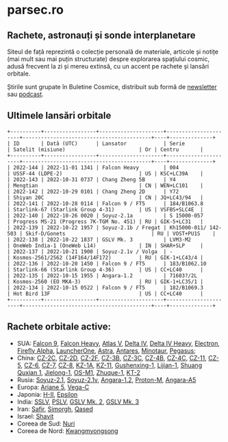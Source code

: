 # parsec.ro

## Rachete, astronauți și sonde interplanetare
Siteul de față reprezintă o colecție personală de materiale, articole și notițe (mai mult sau mai puțin structurate) despre explorarea spațiului cosmic, adusă frecvent la zi și mereu extinsă, cu un accent pe rachete și lansări orbitale.

Știrile sunt grupate în Buletine Cosmice, distribuit sub formă de [newsletter](https://buletin.parsec.ro/) sau [podcast](https://www.anchor.fm/buletin).

## Ultimele lansări orbitale

    +----------+-----------------+---------------------+----------------------+------------------------------------------+----+--------------+
    | ID       | Dată (UTC)      | Lansator            | Serie                | Satelit (misiune)                        | Or | Centru       |
    +----------+-----------------+---------------------+----------------------+------------------------------------------+----+--------------+
    | 2022-144 | 2022-11-01 1341 | Falcon Heavy        | 004                  | USSF-44 (LDPE-2)                         | US | KSC+LC39A    |
    | 2022-143 | 2022-10-31 0737 | Chang Zheng 5B      | Y4                   | Mengtian                                 | CN | WEN+LC101    |
    | 2022-142 | 2022-10-29 0101 | Chang Zheng 2D      | Y72                  | Shiyan 20C                               | CN | JQ+LC43/94   |
    | 2022-141 | 2022-10-28 0114 | Falcon 9 / FT5      | 184/B1063.8          | Starlink-67 (Starlink Group 4-31)        | US | VSFBS+SLC4E  |
    | 2022-140 | 2022-10-26 0020 | Soyuz-2.1a          | S 15000-057          | Progress MS-21 (Progress 7K-TGM No. 451) | RU | GIK-5+LC31   |
    | 2022-139 | 2022-10-22 1957 | Soyuz-2.1b / Fregat | Kh15000-011/ 142-503 | Skif-D/Gonets                            | RU | VOST+PU1S    |
    | 2022-138 | 2022-10-22 1837 | GSLV Mk. 3          | LVM3-M2              | OneWeb India-1 (OneWeb L14)              | IN | SHAR+SLP     |
    | 2022-137 | 2022-10-21 1900 | Soyuz-2.1v / Volga  | -                    | Kosmos-2561/2562 (14F164/14F172)         | RU | GIK-1+LC43/4 |
    | 2022-136 | 2022-10-20 1450 | Falcon 9 / FT5      | 183/B1062.10         | Starlink-66 (Starlink Group 4-36)        | US | CC+LC40      |
    | 2022-135 | 2022-10-15 1955 | Angara-1.2          | 71603?/2L            | Kosmos-2560 (EO MKA-3)                   | RU | GIK-1+LC35/1 |
    | 2022-134 | 2022-10-15 0522 | Falcon 9 / FT5      | 182/B1069.3          | Hot Bird 13F                             | US | CC+LC40      |
    +----------+-----------------+---------------------+----------------------+------------------------------------------+----+--------------+


## Rachete orbitale active:
- SUA: [Falcon 9](/r/falcon9.md), [Falcon Heavy](/r/falconh.md), [Atlas V](/r/atlasv.md), [Delta IV](/r/delta4.md), [Delta IV Heavy](/r/delta4h.md), [Electron](/r/electron.md), [Firefly Alpha](/r/fireflya.md), [LauncherOne](/r/launcherone.md), [Astra](/r/astra.md), [Antares](/r/antares.md), [Minotaur](/r/minotaur.md), [Pegasus](/r/pegasus.md);
- China: [CZ-2C](/r/cz2c.md), [CZ-2D](/r/cz2d.md), [CZ-2F](/r/cz2f.md), [CZ-3B](/r/cz3b.md), [CZ-3C](/r/cz3c.md), [CZ-4B](/r/cz4b.md), [CZ-4C](/r/cz4c.md), [CZ-11](/r/cz11.md), [CZ-5](/r/cz5.md), [CZ-6](/r/cz6.md), [CZ-7](/r/cz7.md), [CZ-8](/r/cz8.md), [KZ-1A](/r/kz1a.md), [KZ-11](/r/kz11.md), [Gushenxing-1](/r/gushenxing.md), [Lijian-1](/r/lijian.md), [Shuang Quxian 1](/r/sq1.md), [Jielong-1](/r/jielong.md), [OS-M1](/r/osm1.md), [Zhuque-1](/r/zhuque1.md), [KT-2](/r/kt2.md)
- Rusia: [Soyuz-2.1](/r/soyuz21.md), [Soyuz-2.1v](/r/soyuz21v.md), [Angara-1.2](/r/angara12.md), [Proton-M](/r/protonm.md), [Angara-A5](/r/angaraa5.md)
- Europa: [Ariane 5](/r/ariane5.md), [Vega-C](/r/vegac.md)
- Japonia: [H-II](/r/hii.md), [Epsilon](/r/epsilon.md)
- India: [SSLV](/r/sslv.md), [PSLV](/r/pslv.md), [GSLV Mk. 2](/r/gslvmk2.md), [GSLV Mk. 3](/r/gslvmk3.md)
- Iran: [Safir](/r/safir.md), [Simorgh](/r/simorgh.md), [Qased](/r/qased.md)
- Israel: [Shavit](/r/shavit.md)
- Coreea de Sud: [Nuri](/r/nuri.md)
- Coreea de Nord: [Kwangmyongsong](/r/kwangmyongsong.md)
